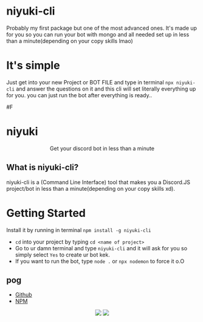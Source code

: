 # niyuki-cli
Probably my first package but one of the most advanced ones. It's made up for you so you can run your bot with mongo and all needed set up in less than a minute(depending on your copy skills lmao)

# It's simple
Just get into your new Project or BOT FILE and type in terminal `npx niyuki-cli` and answer the questions on it and this cli will set literally everything up for you. you can just run the bot after everything is ready..

#F

# niyuki

<p align="center">Get your discord bot in less than a minute</p>

## What is niyuki-cli?

niyuki-cli is a (Command Line Interface) tool that makes you a Discord.JS project/bot in less than a minute(depending on your copy skills xd).

# Getting Started

Install it by running in terminal `npm install -g niyuki-cli` 

- `cd` into your project by typing `cd <name of project>`
- Go to ur damn terminal and type `niyuki-cli` and it will ask for you so simply select `Yes` to create ur bot kek.
- If you want to run the bot, type `node .` or  `npx nodemon` to force it o.O

## pog
+ [Github](https://github.com/niyuki)
+ [NPM](https://www.npmjs.com/package/niyuki-cli)
<p align="center">
  <a href="https://discord.gg/ZBmhQ2T"><img src="https://img.shields.io/badge/Serendia%20Squad%20-1d202b.svg?&style=for-the-badge&logo=discord&logoColor=white"></a>
  <a href="https://discord.com/users/730448609790787585"><img src="https://img.shields.io/badge/Niyuki%20-ff2050.svg?&style=for-the-badge&logo=discord&logoColor=white"></a>
</p>

